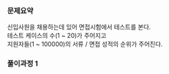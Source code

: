 ### 문제요약

신입사원을 채용하는데 있어 면접시험에서 테스트를 본다.   
테스트 케이스의 수(1 ~ 20)가 주어지고   
지원자들(1 ~ 100000)의 서류 / 면접 성적의 순위가 주어진다.



### 풀이과정 1
